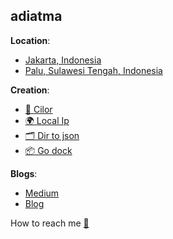 ## adiatma

**Location**:
- [Jakarta, Indonesia](https://id.wikipedia.org/wiki/Daerah_Khusus_Ibukota_Jakarta) 
- [Palu, Sulawesi Tengah, Indonesia](https://id.wikipedia.org/wiki/Kota_Palu)

**Creation**: 
- [🥓 Cilor](https://www.npmjs.com/package/@adiatma2019/cilor)
- [🌍 Local Ip](https://crates.io/crates/get_local_ip)
- [🗂 Dir to json](https://github.com/adiatma/cli-dir-to-json)
- [📦 Go dock](https://github.com/adiatma/go-dock)

**Blogs**:
- [Medium](https://medium.com/@adiatma9024)
- [Blog](https://adiatma.github.io/)

How to reach me [📩](mailto:adiatma9024@gmail.com)
